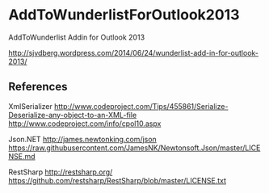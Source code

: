 AddToWunderlistForOutlook2013
=============================

AddToWunderlist Addin for Outlook 2013

http://sjvdberg.wordpress.com/2014/06/24/wunderlist-add-in-for-outlook-2013/


References
-----------------------------

XmlSerializer
http://www.codeproject.com/Tips/455861/Serialize-Deserialize-any-object-to-an-XML-file
http://www.codeproject.com/info/cpol10.aspx

Json.NET
http://james.newtonking.com/json
https://raw.githubusercontent.com/JamesNK/Newtonsoft.Json/master/LICENSE.md

RestSharp
http://restsharp.org/
https://github.com/restsharp/RestSharp/blob/master/LICENSE.txt